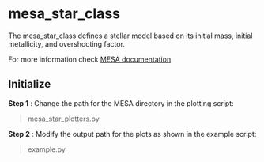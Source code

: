 # mesa_star_class
The mesa_star_class defines a stellar model based on its initial mass, initial metallicity, and overshooting factor.

For more information check [MESA documentation](http://mesa.sourceforge.net/)


## Initialize
**Step 1** : Change the path for the MESA directory in the plotting script:
> mesa_star_plotters.py

**Step 2** : Modify the output path for the plots as shown in the example
script:
> example.py
